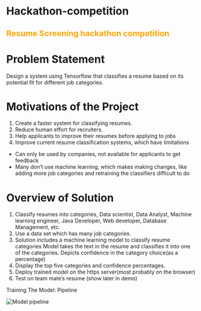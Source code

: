 # Hackathon-competition

<h2 style="color:orange">Resume Screening hackathon competition</h2>

# Problem Statement

Design a system using Tensorflow that classifies a resume based on its potential fit for different job categories.

# Motivations of the Project
 
1. Create a faster system for classifying resumes.
2. Reduce human effort for recruiters.
3. Help applicants to improve their resumes before applying to jobs
4. Improve current resume classification systems, which have limitations
  - Can only be used by companies, not available for applicants to get feedback
  - Many don’t use machine learning, which makes making changes, like adding more job categories and retraining the classifiers difficult to do



# Overview of Solution

1) Classify resumes into categories, Data scientist, Data Analyst, Machine learning engineer, Java Developer, Web developer, Database Management, etc.
2) Use a data set which has many job categories.
3) Solution includes a machine learning model to classify resume categories
     Model takes the text in the resume and classifies it into one of the categories.
     Depicts confidence in the category choice(as a percentage) 
4) Display the top five categories and confidence percentages.
5) Deploy trained model on the https server(most probably on the browser)
6) Test on team mate’s resume (show later in demo)


Training The Model: Pipeline

<img src="/home/sefineh/Desktop/Hackathon-competition/connector/static/model_pipeline.png" alt="Model pipeline">



